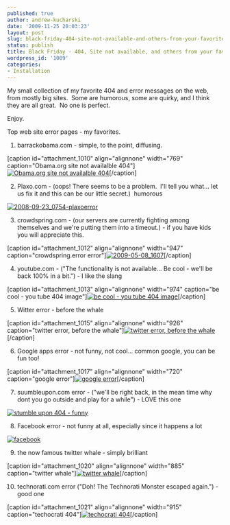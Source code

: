 ```yaml
---
published: true
author: andrew-kucharski
date: '2009-11-25 20:03:23'
layout: post
slug: black-friday-404-site-not-available-and-others-from-your-favorite-sites
status: publish
title: Black Friday - 404, Site not available, and others from your favorite sites
wordpress_id: '1009'
categories:
- Installation
---
```


My small collection of my favorite 404 and error messages on the web, from mostly big sites.  Some are humorous, some are quirky, and I think they are all great.  No one is perfect.

Enjoy.

Top web site error pages - my favorites.

1) barrackobama.com - simple, to the point, diffusing.

[caption id="attachment_1010" align="alignnone" width="769" caption="Obama.org site not availalble 404"][![Obama.org site not availalble 404](http://linuxsysadminblog.com/images/2009/11/2008-08-25_1737obama.png)](http://linuxsysadminblog.com/images/2009/11/2008-08-25_1737obama.png)[/caption]

2) Plaxo.com - (oops! There seems to be a problem.  I'll tell you what... let us fix it and this can be our little secret.)  humorous

[![2008-09-23_0754-plaxoerror](http://linuxsysadminblog.com/images/2009/11/2008-09-23_0754-plaxoerror.png)](http://linuxsysadminblog.com/images/2009/11/2008-09-23_0754-plaxoerror.png)

3) crowdspring.com - (our servers are currently fighting among themselves and we're putting them into a timeout.) - if you have kids you will appreciate this.

[caption id="attachment_1012" align="alignnone" width="947" caption="crowdspring.error error"][![2009-05-08_1607](http://linuxsysadminblog.com/images/2009/11/2009-05-08_1607.png)](http://linuxsysadminblog.com/images/2009/11/2009-05-08_1607.png)[/caption]

4) youtube.com - ("The functionality is not available... Be cool - we'll be back 100% in a bit.") - I like the slang

[caption id="attachment_1013" align="alignnone" width="974" caption="be cool - you tube 404 image"][![be cool - you tube 404 image](http://linuxsysadminblog.com/images/2009/11/becool-youtube.JPG)](http://linuxsysadminblog.com/images/2009/11/becool-youtube.JPG)[/caption]

5) Witter error - before the whale

[caption id="attachment_1015" align="alignnone" width="926" caption="twitter error, before the whale"][![twitter error, before the whale](http://linuxsysadminblog.com/images/2009/11/2009-10-02_1610.png)](http://linuxsysadminblog.com/images/2009/11/2009-10-02_1610.png)[/caption]

6) Google apps error - not funny, not cool... common google, you can be fun too!

[caption id="attachment_1017" align="alignnone" width="720" caption="google error"][![google error](http://linuxsysadminblog.com/images/2009/11/google.png)](http://linuxsysadminblog.com/images/2009/11/google.png)[/caption]

7) suumbleupon.com error - ("we'll be right back, in the mean time why dont you go outside and play for a while") - LOVE this one

[![stumble upon 404 - funny](http://linuxsysadminblog.com/images/2009/11/stubmleupon.bmp)](http://linuxsysadminblog.com/images/2009/11/stubmleupon.bmp)

8) Facebook error - not funny at all, especially since it happens a lot

[![facebook](http://linuxsysadminblog.com/images/2009/11/facebook.png)](http://linuxsysadminblog.com/images/2009/11/facebook.png)

9) the now famous twitter whale - simply brilliant

[caption id="attachment_1020" align="alignnone" width="885" caption="twitter whale"][![twitter whale](http://linuxsysadminblog.com/images/2009/11/twitter-overcapacity.png)](http://linuxsysadminblog.com/images/2009/11/twitter-overcapacity.png)[/caption]

10) technorati.com error ("Doh! The Technorati Monster escaped again.") - good one

[caption id="attachment_1021" align="alignnone" width="915" caption="techocrati 404"][![techocrati 404](http://linuxsysadminblog.com/images/2009/11/technocrati.png)](http://linuxsysadminblog.com/images/2009/11/technocrati.png)[/caption] 
